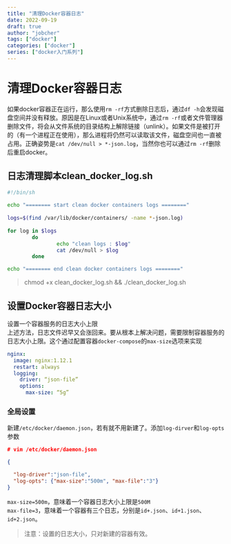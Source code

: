 ```yaml
---
title: "清理Docker容器日志"
date: 2022-09-19
draft: true
author: "jobcher"
tags: ["docker"]
categories: ["docker"]
series: ["docker入门系列"]
---
```

# 清理Docker容器日志
如果docker容器正在运行，那么使用`rm -rf`方式删除日志后，通过`df -h`会发现磁盘空间并没有释放。原因是在Linux或者Unix系统中，通过`rm -rf`或者文件管理器删除文件，将会从文件系统的目录结构上解除链接（unlink）。如果文件是被打开的（有一个进程正在使用），那么进程将仍然可以读取该文件，磁盘空间也一直被占用。正确姿势是`cat /dev/null > *-json.log`，当然你也可以通过`rm -rf`删除后重启docker。

## 日志清理脚本clean_docker_log.sh
```sh
#!/bin/sh 
  
echo "======== start clean docker containers logs ========"  
  
logs=$(find /var/lib/docker/containers/ -name *-json.log)  
  
for log in $logs  
        do  
                echo "clean logs : $log"  
                cat /dev/null > $log  
        done  

echo "======== end clean docker containers logs ========"  

```
  
>chmod +x clean_docker_log.sh && ./clean_docker_log.sh
## 设置Docker容器日志大小
设置一个容器服务的日志大小上限  
上述方法，日志文件迟早又会涨回来。要从根本上解决问题，需要限制容器服务的日志大小上限。这个通过配置容器`docker-compose`的`max-size`选项来实现  
```yaml
nginx: 
  image: nginx:1.12.1 
  restart: always 
  logging: 
    driver: “json-file” 
    options: 
      max-size: “5g” 
```
### 全局设置
新建`/etc/docker/daemon.json`，若有就不用新建了。添加`log-dirver`和`log-opts`参数
```json
# vim /etc/docker/daemon.json

{

  "log-driver":"json-file",
  "log-opts": {"max-size":"500m", "max-file":"3"}
}

```
`max-size=500m`，意味着一个容器日志大小上限是`500M`  
`max-file=3`，意味着一个容器有三个日志，分别是`id+.json`、`id+1.json`、`id+2.json`。

>注意：设置的日志大小，只对新建的容器有效。